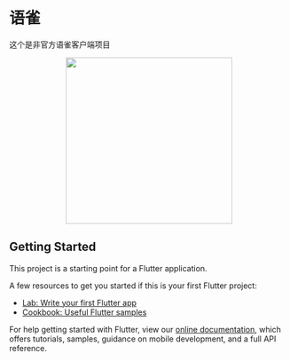 # 语雀

这个是非官方语雀客户端项目


<p align="center"><img width="300" src="https://raw.githubusercontent.com/okoala/yuque/master/screenshot/20190131202417.png"></p>


## Getting Started

This project is a starting point for a Flutter application.

A few resources to get you started if this is your first Flutter project:

- [Lab: Write your first Flutter app](https://flutter.io/docs/get-started/codelab)
- [Cookbook: Useful Flutter samples](https://flutter.io/docs/cookbook)

For help getting started with Flutter, view our
[online documentation](https://flutter.io/docs), which offers tutorials,
samples, guidance on mobile development, and a full API reference.
